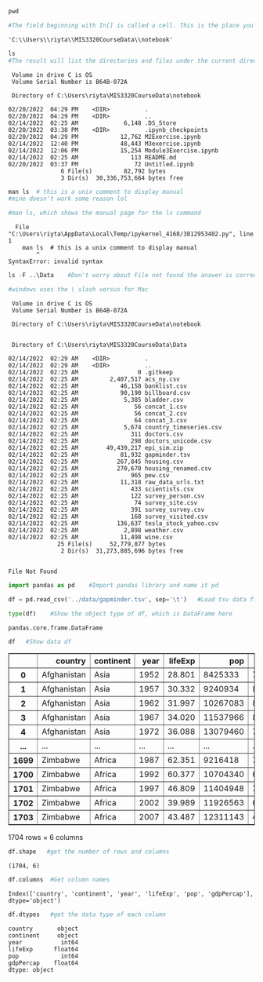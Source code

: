 ```python
pwd

#The field beginning with In[] is called a cell. This is the place you type Unix commands or Python codes for execution.

```




    'C:\\Users\\riyta\\MIS3320CourseData\\notebook'




```python
ls
#The result will list the directories and files under the current directory.
```

     Volume in drive C is OS
     Volume Serial Number is B64B-072A
    
     Directory of C:\Users\riyta\MIS3320CourseData\notebook
    
    02/20/2022  04:29 PM    <DIR>          .
    02/20/2022  04:29 PM    <DIR>          ..
    02/14/2022  02:25 AM             6,148 .DS_Store
    02/20/2022  03:38 PM    <DIR>          .ipynb_checkpoints
    02/20/2022  04:29 PM            12,762 M2Exercise.ipynb
    02/14/2022  12:40 PM            48,443 M3exercise.ipynb
    02/14/2022  12:06 PM            15,254 Module3Exercise.ipynb
    02/14/2022  02:25 AM               113 README.md
    02/20/2022  03:37 PM                72 Untitled.ipynb
                   6 File(s)         82,792 bytes
                   3 Dir(s)  30,336,753,664 bytes free
    


```python
man ls  # this is a unix comment to display manual
#mine doesn't work some reason lol

#man ls, which shows the manual page for the ls command
```


      File "C:\Users\riyta\AppData\Local\Temp/ipykernel_4168/3812953402.py", line 1
        man ls  # this is a unix comment to display manual
            ^
    SyntaxError: invalid syntax
    



```python
ls -F ..\Data    #Don't worry about File not found the answer is correct what is shown, even prof said so

#windows uses the \ slash versus for Mac
```

     Volume in drive C is OS
     Volume Serial Number is B64B-072A
    
     Directory of C:\Users\riyta\MIS3320CourseData\notebook
    
    
     Directory of C:\Users\riyta\MIS3320CourseData\Data
    
    02/14/2022  02:29 AM    <DIR>          .
    02/14/2022  02:29 AM    <DIR>          ..
    02/14/2022  02:25 AM                 0 .gitkeep
    02/14/2022  02:25 AM         2,407,517 acs_ny.csv
    02/14/2022  02:25 AM            46,158 banklist.csv
    02/14/2022  02:25 AM            90,190 billboard.csv
    02/14/2022  02:25 AM             5,385 bladder.csv
    02/14/2022  02:25 AM                56 concat_1.csv
    02/14/2022  02:25 AM                56 concat_2.csv
    02/14/2022  02:25 AM                64 concat_3.csv
    02/14/2022  02:25 AM             5,674 country_timeseries.csv
    02/14/2022  02:25 AM               311 doctors.csv
    02/14/2022  02:25 AM               298 doctors_unicode.csv
    02/14/2022  02:25 AM        49,439,217 epi_sim.zip
    02/14/2022  02:25 AM            81,932 gapminder.tsv
    02/14/2022  02:25 AM           267,845 housing.csv
    02/14/2022  02:25 AM           270,670 housing_renamed.csv
    02/14/2022  02:25 AM               965 pew.csv
    02/14/2022  02:25 AM            11,318 raw_data_urls.txt
    02/14/2022  02:25 AM               433 scientists.csv
    02/14/2022  02:25 AM               122 survey_person.csv
    02/14/2022  02:25 AM                74 survey_site.csv
    02/14/2022  02:25 AM               391 survey_survey.csv
    02/14/2022  02:25 AM               168 survey_visited.csv
    02/14/2022  02:25 AM           136,637 tesla_stock_yahoo.csv
    02/14/2022  02:25 AM             2,898 weather.csv
    02/14/2022  02:25 AM            11,498 wine.csv
                  25 File(s)     52,779,877 bytes
                   2 Dir(s)  31,273,885,696 bytes free
    

    File Not Found
    


```python
import pandas as pd    #Import pandas library and name it pd
```


```python
df = pd.read_csv('../data/gapminder.tsv', sep='\t')   #Load tsv data file, separated by Tab. Save the data as df
```


```python
type(df)    #Show the object type of df, which is DataFrame here
```




    pandas.core.frame.DataFrame




```python
df   #Show data df
```




<div>
<style scoped>
    .dataframe tbody tr th:only-of-type {
        vertical-align: middle;
    }

    .dataframe tbody tr th {
        vertical-align: top;
    }

    .dataframe thead th {
        text-align: right;
    }
</style>
<table border="1" class="dataframe">
  <thead>
    <tr style="text-align: right;">
      <th></th>
      <th>country</th>
      <th>continent</th>
      <th>year</th>
      <th>lifeExp</th>
      <th>pop</th>
      <th>gdpPercap</th>
    </tr>
  </thead>
  <tbody>
    <tr>
      <th>0</th>
      <td>Afghanistan</td>
      <td>Asia</td>
      <td>1952</td>
      <td>28.801</td>
      <td>8425333</td>
      <td>779.445314</td>
    </tr>
    <tr>
      <th>1</th>
      <td>Afghanistan</td>
      <td>Asia</td>
      <td>1957</td>
      <td>30.332</td>
      <td>9240934</td>
      <td>820.853030</td>
    </tr>
    <tr>
      <th>2</th>
      <td>Afghanistan</td>
      <td>Asia</td>
      <td>1962</td>
      <td>31.997</td>
      <td>10267083</td>
      <td>853.100710</td>
    </tr>
    <tr>
      <th>3</th>
      <td>Afghanistan</td>
      <td>Asia</td>
      <td>1967</td>
      <td>34.020</td>
      <td>11537966</td>
      <td>836.197138</td>
    </tr>
    <tr>
      <th>4</th>
      <td>Afghanistan</td>
      <td>Asia</td>
      <td>1972</td>
      <td>36.088</td>
      <td>13079460</td>
      <td>739.981106</td>
    </tr>
    <tr>
      <th>...</th>
      <td>...</td>
      <td>...</td>
      <td>...</td>
      <td>...</td>
      <td>...</td>
      <td>...</td>
    </tr>
    <tr>
      <th>1699</th>
      <td>Zimbabwe</td>
      <td>Africa</td>
      <td>1987</td>
      <td>62.351</td>
      <td>9216418</td>
      <td>706.157306</td>
    </tr>
    <tr>
      <th>1700</th>
      <td>Zimbabwe</td>
      <td>Africa</td>
      <td>1992</td>
      <td>60.377</td>
      <td>10704340</td>
      <td>693.420786</td>
    </tr>
    <tr>
      <th>1701</th>
      <td>Zimbabwe</td>
      <td>Africa</td>
      <td>1997</td>
      <td>46.809</td>
      <td>11404948</td>
      <td>792.449960</td>
    </tr>
    <tr>
      <th>1702</th>
      <td>Zimbabwe</td>
      <td>Africa</td>
      <td>2002</td>
      <td>39.989</td>
      <td>11926563</td>
      <td>672.038623</td>
    </tr>
    <tr>
      <th>1703</th>
      <td>Zimbabwe</td>
      <td>Africa</td>
      <td>2007</td>
      <td>43.487</td>
      <td>12311143</td>
      <td>469.709298</td>
    </tr>
  </tbody>
</table>
<p>1704 rows × 6 columns</p>
</div>




```python
df.shape   #get the number of rows and columns
```




    (1704, 6)




```python
df.columns  #Get column names
```




    Index(['country', 'continent', 'year', 'lifeExp', 'pop', 'gdpPercap'], dtype='object')




```python
df.dtypes   #get the data type of each column
```




    country       object
    continent     object
    year           int64
    lifeExp      float64
    pop            int64
    gdpPercap    float64
    dtype: object


